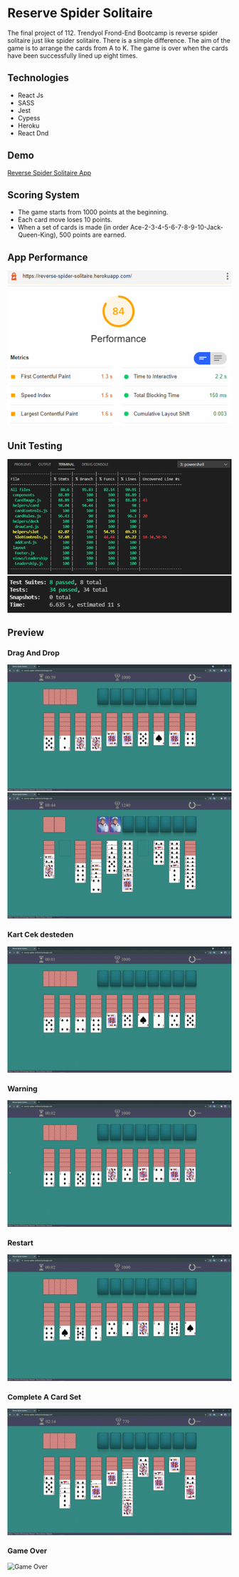 # Reserve Spider Solitaire

The final project of 112. Trendyol Frond-End Bootcamp is reverse spider solitaire just like spider solitaire. There is a simple difference. The aim of the game is to arrange the cards from A to K. The game is over when the cards have been successfully lined up eight times.

## Technologies

- React Js
- SASS
- Jest
- Cypess
- Heroku
- React Dnd

## Demo

[Reverse Spider Solitaire App](https://reverse-spider-solitaire.herokuapp.com/)

## Scoring System

- The game starts from 1000 points at the beginning.
- Each card move loses 10 points.
- When a set of cards is made (in order Ace-2-3-4-5-6-7-8-9-10-Jack-Queen-King), 500 points are earned.

## App Performance

![lighthouse](preview/lighthouse.png)

## Unit Testing

![Jest](preview/jest.png)
![testSuits](preview/testsuits.png)

## Preview

### Drag And Drop

![Drop And Drag](preview/dragdrop.gif)
![Slot](preview/slot.gif)

### Kart Cek desteden

![Deck](preview/deck.gif)

### Warning

![Warning](preview/notification.gif)

### Restart

![Restart](preview/restart.gif)

### Complete A Card Set

![Complete](preview/complete.gif)

### Game Over

![Game Over](preview/gameover.gif)
